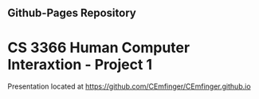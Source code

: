 ## Github-Pages Repository
# CS 3366 Human Computer Interaxtion - Project 1 
Presentation located at https://github.com/CEmfinger/CEmfinger.github.io